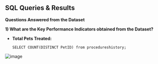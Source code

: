 ## SQL Queries & Results
__Questions Answered from the Dataset__

__1) What are the Key Performance Indicators obtained from the Dataset?__

+ __Total Pets Treated:__

      SELECT COUNT(DISTINCT PetID) from procedureshistory;

![image]([https://github.com/sharanya-27/pizza_sales_analysis/assets/142989454/958d5555-d9d8-4446-8ac5-30ce775f7afe](https://github.com/fazilcmohammed/SQL---Projetcs/blob/main/The%20Ven's%20Clinic/assetd/8.jpg)https://github.com/fazilcmohammed/SQL---Projetcs/blob/main/The%20Ven's%20Clinic/assetd/8.jpg)
